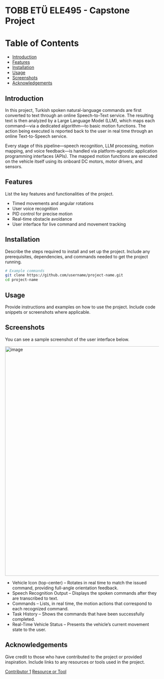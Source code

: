 # TOBB ETÜ ELE495 - Capstone Project

# Table of Contents
- [Introduction](#introduction)
- [Features](#features)
- [Installation](#installation)
- [Usage](#usage)
- [Screenshots](#screenshots)
- [Acknowledgements](#acknowledgements)

## Introduction
In this project, Turkish spoken natural-language commands are first converted to text through an online Speech-to-Text service. The resulting text is then analyzed by a Large Language Model (LLM), which maps each command—via a dedicated algorithm—to basic motion functions. The action being executed is reported back to the user in real time through an online Text-to-Speech service.

Every stage of this pipeline—speech recognition, LLM processing, motion mapping, and voice feedback—is handled via platform-agnostic application programming interfaces (APIs). The mapped motion functions are executed on the vehicle itself using its onboard DC motors, motor drivers, and sensors.


## Features
List the key features and functionalities of the project.
- Timed movements and angular rotations
- User voice recognition
- PID control for precise motion 
- Real-time obstacle avoidance
- User interface for live command and movement tracking

## Installation
Describe the steps required to install and set up the project. Include any prerequisites, dependencies, and commands needed to get the project running.

```bash
# Example commands
git clone https://github.com/username/project-name.git
cd project-name
```

## Usage
Provide instructions and examples on how to use the project. Include code snippets or screenshots where applicable.

## Screenshots
You can see a sample screenshot of the user interface below.

<img width="1595" height="749" alt="image" src="https://github.com/user-attachments/assets/9323bd37-8db4-4535-8212-ae31ce3dc8ad" />

- Vehicle Icon (top-center) – Rotates in real time to match the issued command, providing full-angle orientation feedback.
- Speech Recognition Output – Displays the spoken commands after they are transcribed to text.
- Commands – Lists, in real time, the motion actions that correspond to each recognized command.
- Task History – Shows the commands that have been successfully completed.
- Real-Time Vehicle Status – Presents the vehicle’s current movement state to the user.


## Acknowledgements
Give credit to those who have contributed to the project or provided inspiration. Include links to any resources or tools used in the project.

[Contributor 1](https://github.com/user1)
[Resource or Tool](https://www.nvidia.com)
